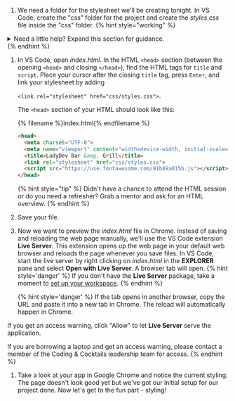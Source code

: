 1. We need a folder for the stylesheet we'll be creating tonight. In VS Code, create the "css" folder for the project and create the _styles.css_ file inside the "css" folder.
   {% hint style="working" %}
<details>
<summary>
Need a little help? Expand this section for guidance. 
</summary> 
In VS Code, hover over <b>SESSION2</b> and click on the <b>New Folder</b> icon. Name your folder "css". Right click on the "css" folder. Select <b>New File</b> to create your stylesheet file. Name the file <i>styles.css</i>.
</details>
   {% endhint %}

1. In VS Code, open _index.html_. In the HTML `<head>` section (between the opening `<head>` and closing `</head>`), find the HTML tags for `title` and `script`. Place your cursor after the closing `title` tag, press `Enter`, and link your stylesheet by adding 

   `<link rel="stylesheet" href="css/styles.css">`.
   
   The `<head>` section of your HTML should look like this:

      {% filename %}index.html{% endfilename %}
    ```html
    <head>
      <meta charset="UTF-8">
      <meta name="viewport" content="width=device-width, initial-scale=1">
      <title>LadyDev Bar &amp; Grill</title>
      <link rel="stylesheet" href="css/styles.css">
      <script src="https://use.fontawesome.com/81b69a015b.js"></script>
    </head>
    ```
   {% hint style="tip" %}
Didn't have a chance to attend the HTML session or do you need a refresher? Grab a mentor and ask for an HTML overview.
   {% endhint %}

1. Save your file.

1. Now we want to preview the _index.html_ file in Chrome. Instead of saving and reloading the web page manually, we'll use the VS Code extension **Live Server**. This extension opens up the web page in your default web browser and reloads the page whenever you save files. In VS Code, start the live server by right clicking on _index.html_ in the **EXPLORER** pane and select **Open with Live Server**. A browser tab will open.
   {% hint style='danger' %}
If you don't have the **Live Server** package, take a moment to [set up your workspace](/setup).
   {% endhint %}   

   {% hint style='danger' %}
If the tab opens in another browser, copy the URL and paste it into a new tab in Chrome. The reload will automatically happen in Chrome.

If you get an access warning, click "Allow" to let **Live Server** serve the application.

If you are borrowing a laptop and get an access warning, please contact a member of the Coding & Cocktails leadership team for access.
   {% endhint %}   

1. Take a look at your app in Google Chrome and notice the current styling. The page doesn't look good yet but we've got our initial setup for our project done. Now let's get to the fun part - styling!

